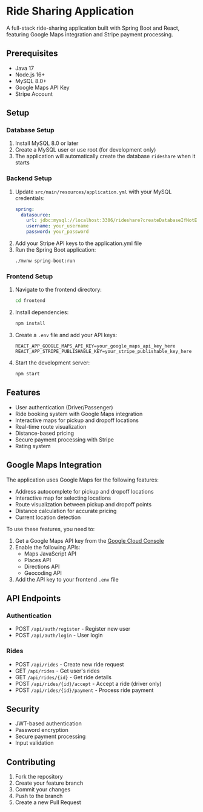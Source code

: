 # Ride Sharing Application

A full-stack ride-sharing application built with Spring Boot and React, featuring Google Maps integration and Stripe payment processing.

## Prerequisites

- Java 17
- Node.js 16+
- MySQL 8.0+
- Google Maps API Key
- Stripe Account

## Setup

### Database Setup

1. Install MySQL 8.0 or later
2. Create a MySQL user or use root (for development only)
3. The application will automatically create the database `rideshare` when it starts

### Backend Setup

1. Update `src/main/resources/application.yml` with your MySQL credentials:
   ```yaml
   spring:
     datasource:
       url: jdbc:mysql://localhost:3306/rideshare?createDatabaseIfNotExist=true&useSSL=false
       username: your_username
       password: your_password
   ```
2. Add your Stripe API keys to the application.yml file
3. Run the Spring Boot application:
   ```bash
   ./mvnw spring-boot:run
   ```

### Frontend Setup

1. Navigate to the frontend directory:
   ```bash
   cd frontend
   ```
2. Install dependencies:
   ```bash
   npm install
   ```
3. Create a `.env` file and add your API keys:
   ```
   REACT_APP_GOOGLE_MAPS_API_KEY=your_google_maps_api_key_here
   REACT_APP_STRIPE_PUBLISHABLE_KEY=your_stripe_publishable_key_here
   ```
4. Start the development server:
   ```bash
   npm start
   ```

## Features

- User authentication (Driver/Passenger)
- Ride booking system with Google Maps integration
- Interactive maps for pickup and dropoff locations
- Real-time route visualization
- Distance-based pricing
- Secure payment processing with Stripe
- Rating system

## Google Maps Integration

The application uses Google Maps for the following features:

- Address autocomplete for pickup and dropoff locations
- Interactive map for selecting locations
- Route visualization between pickup and dropoff points
- Distance calculation for accurate pricing
- Current location detection

To use these features, you need to:

1. Get a Google Maps API key from the [Google Cloud Console](https://console.cloud.google.com/)
2. Enable the following APIs:
   - Maps JavaScript API
   - Places API
   - Directions API
   - Geocoding API
3. Add the API key to your frontend `.env` file

## API Endpoints

### Authentication
- POST `/api/auth/register` - Register new user
- POST `/api/auth/login` - User login

### Rides
- POST `/api/rides` - Create new ride request
- GET `/api/rides` - Get user's rides
- GET `/api/rides/{id}` - Get ride details
- POST `/api/rides/{id}/accept` - Accept a ride (driver only)
- POST `/api/rides/{id}/payment` - Process ride payment

## Security

- JWT-based authentication
- Password encryption
- Secure payment processing
- Input validation

## Contributing

1. Fork the repository
2. Create your feature branch
3. Commit your changes
4. Push to the branch
5. Create a new Pull Request 